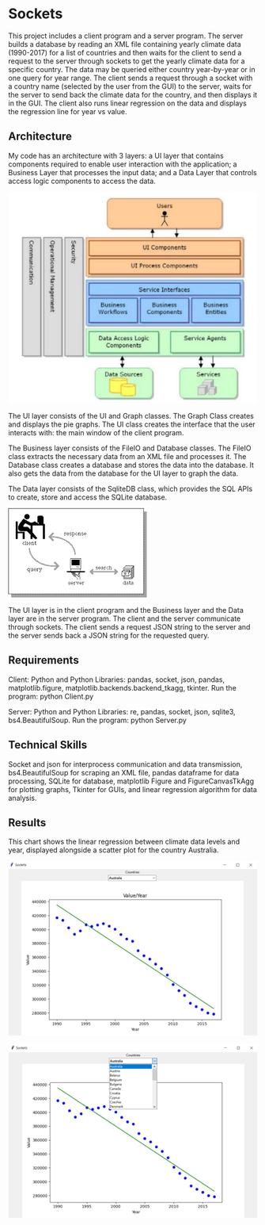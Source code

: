 # Sockets

This project includes a client program and a server program. The server builds a database by reading an XML file containing yearly climate data (1990-2017) for a list of countries and then waits for the client to send a request to the server through sockets to get the yearly climate data for a specific country. The data may be queried either country year-by-year or in one query for year range. The client sends a request through a socket with a country name (selected by the user from the GUI) to the server, waits for the server to send back the climate data for the country, and then displays it in the GUI. The client also runs linear regression on the data and displays the regression line for year vs value.

## Architecture

My code has an architecture with 3 layers: a UI layer that contains components required to enable user interaction with the application; a Business Layer that processes the input data; and a Data Layer that controls access logic components to access the data.

![image](https://github.com/carab9/sockets/blob/main/architecture.png)

The UI layer consists of the UI and Graph classes. The Graph Class creates and displays  the pie graphs. The UI class creates the interface that the user interacts with: the main window of the client program.

The Business layer consists of the FileIO and Database classes. The FileIO class extracts the necessary data from an XML file and processes it. The Database class creates a database and stores the data into the database. It also gets the data from the database for the UI layer to graph the data.

The Data layer consists of the SqliteDB class, which provides the SQL APIs to create, store and access the SQLite database. 

![image](https://github.com/carab9/sockets/blob/main/client_server.png)

The UI layer is in the client program and the Business layer and the Data layer are in the server program. The client and the server communicate through sockets. The client sends a request JSON string to the server and the server sends back a JSON string for the requested query. 

## Requirements

Client:
Python and Python Libraries: pandas, socket, json, pandas, matplotlib.figure, matplotlib.backends.backend_tkagg, tkinter.
Run the program: python Client.py

Server:
Python and Python Libraries: re, pandas, socket, json, sqlite3, bs4.BeautifulSoup.
Run the program: python Server.py

## Technical Skills

Socket and json for interprocess communication and data transmission, bs4.BeautifulSoup for scraping an XML file, pandas dataframe for data processing, SQLite for database, matplotlib Figure and FigureCanvasTkAgg for plotting graphs, Tkinter for GUIs, and linear regression algorithm for data analysis.

## Results

This chart shows the linear regression between climate data levels and year, displayed alongside a scatter plot for the country Australia.

![image](https://github.com/carab9/sockets/blob/main/linreg_graph.png)


![image](https://github.com/carab9/sockets/blob/main/linreg_graph_menu.png)
